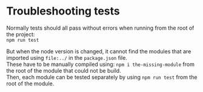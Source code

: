 # Troubleshooting tests

Normally tests should all pass without errors when running from the root of the project:  
`npm run test`

But when the node version is changed, it cannot find the modules that are imported using `file:../` in the `package.json` file.  
These have to be manually compiled using: `npm i the-missing-module` from the root of the module that could not be build.  
Then, each module can be tested separately by using `npm run test` from the root of the module.
